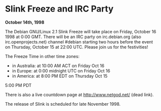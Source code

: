 
Slink Freeze and IRC Party
==========================


**October 14th, 1998**


The Debian GNU/Linux 2.1 Slink Freeze will take place on Friday, October
 16 1998 at 0:00 GMT. There will be an IRC party on irc.debian.org (also
 irc.openprojects.net) channel #debian starting two hours before the event on
 Thursday, October 15 at 22:00 UTC. Please join us for the festivities!


The Freeze Time in other time zones:


* in Australia: at 10:00 AM ACT on Friday Oct 16
* in Europe: at 0:00 midnight UTC on Friday Oct 16
* in America: at 8:00 PM EDT on Thursday Oct 15  

 5:00 PM PDT


There is also a live countdown page at
 http://www.netgod.net/ (dead link).


The release of Slink is scheduled for late November 1998.



